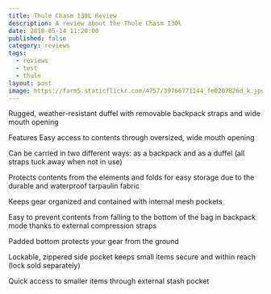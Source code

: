 ```yaml
---
title: Thule Chasm 130L Review
description: A review about the Thule Chasm 130l
date: 2018-05-14 11:20:00
published: false
category: reviews
tags:
  - reviews
  - test
  - thule
layout: post
image: https://farm5.staticflickr.com/4757/39766771144_fe0207826d_k.jpg
---
```

Rugged, weather-resistant duffel with removable backpack straps and wide mouth opening

Features
Easy access to contents through oversized, wide mouth opening

Can be carried in two different ways: as a backpack and as a duffel (all straps tuck away when not in use)

Protects contents from the elements and folds for easy storage due to the durable and waterproof tarpaulin fabric

Keeps gear organized and contained with internal mesh pockets

Easy to prevent contents from falling to the bottom of the bag in backpack mode thanks to external compression straps

Padded bottom protects your gear from the ground

Lockable, zippered side pocket keeps small items secure and within reach (lock sold separately)

Quick access to smaller items through external stash pocket

<amp-img src="https://farm5.staticflickr.com/4757/39766771144_fe0207826d_k.jpg" layout="responsive" width="2048" height="1356" alt="MixPre-3, Sennheiser MKE 600, Rycote Super Softie, Strut STR-MP3 review test"></amp-img>
<br>
<!--more-->
